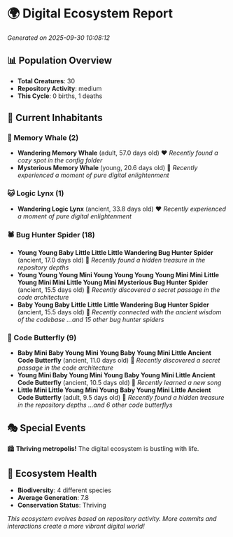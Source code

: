 # 🌍 Digital Ecosystem Report
*Generated on 2025-09-30 10:08:12*

## 📊 Population Overview
- **Total Creatures**: 30
- **Repository Activity**: medium
- **This Cycle**: 0 births, 1 deaths

## 👥 Current Inhabitants

### 🐋 Memory Whale (2)
- **Wandering Memory Whale** (adult, 57.0 days old) ❤️
  *Recently found a cozy spot in the config folder*
- **Mysterious Memory Whale** (young, 20.6 days old) 💚
  *Recently experienced a moment of pure digital enlightenment*

### 🐱 Logic Lynx (1)
- **Wandering Logic Lynx** (ancient, 33.8 days old) ❤️
  *Recently experienced a moment of pure digital enlightenment*

### 🕷️ Bug Hunter Spider (18)
- **Young Young Baby Little Little Little Wandering Bug Hunter Spider** (ancient, 17.0 days old) 💚
  *Recently found a hidden treasure in the repository depths*
- **Young Young Young Mini Young Young Young Young Mini Mini Little Young Mini Mini Little Young Mini Mysterious Bug Hunter Spider** (ancient, 15.5 days old) 💚
  *Recently discovered a secret passage in the code architecture*
- **Baby Young Baby Little Little Little Wandering Bug Hunter Spider** (ancient, 15.5 days old) 💚
  *Recently connected with the ancient wisdom of the codebase*
  *...and 15 other bug hunter spiders*

### 🦋 Code Butterfly (9)
- **Baby Mini Baby Young Mini Young Baby Young Mini Little Ancient Code Butterfly** (ancient, 11.0 days old) 💚
  *Recently discovered a secret passage in the code architecture*
- **Young Mini Baby Young Mini Young Baby Young Mini Little Ancient Code Butterfly** (ancient, 10.5 days old) 💛
  *Recently learned a new song*
- **Little Mini Little Young Mini Young Baby Young Mini Little Ancient Code Butterfly** (adult, 9.5 days old) 💚
  *Recently found a hidden treasure in the repository depths*
  *...and 6 other code butterflys*

## 🎭 Special Events

🏙️ **Thriving metropolis!** The digital ecosystem is bustling with life.

## 🔬 Ecosystem Health
- **Biodiversity**: 4 different species
- **Average Generation**: 7.8
- **Conservation Status**: Thriving

*This ecosystem evolves based on repository activity. More commits and interactions create a more vibrant digital world!*